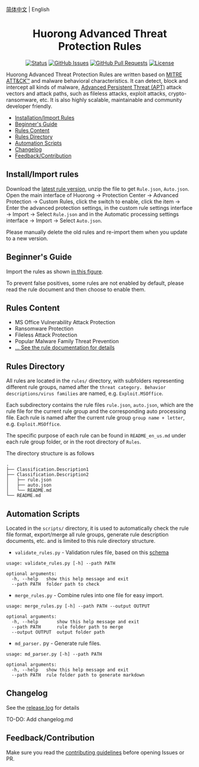 [简体中文](/README.md) | English

<h1 align="center"> Huorong Advanced Threat Protection Rules</h1>

<div align="center"/>

[![Status](https://img.shields.io/badge/status-active-success.svg)]() [![GitHub Issues](https://img.shields.io/github/issues/JerryLinLinLin/Huorong-ATP-Rules)](https://github.com/JerryLinLinLin/Huorong-ATP-Rules/issues) [![GitHub Pull Requests](https://img.shields.io/github/issues-pr/JerryLinLinLin/Huorong-ATP-Rules)](https://github.com/JerryLinLinLin/Huorong-ATP-Rules/pulls) [![License](https://img.shields.io/github/license/JerryLinLinLin/Huorong-ATP-Rules)](/LICENSE)

</div>

Huorong Advanced Threat Protection Rules are written based on [MITRE ATT\&CK™](https://attack.mitre.org/) and malware behavioral characteristics. It can detect, block and intercept all kinds of malware, [Advanced Persistent Threat (APT)](https://zh.m.wikipedia.org/zh-hans/%E9%AB%98%E7%BA%A7%E9%95%BF%E6%9C%9F%E5%A8%81%E8%83%81) attack vectors and attack paths, such as fileless attacks, exploit attacks, crypto-ransomware, etc. It is also highly scalable, maintainable and community developer friendly.

- [Installation/Import Rules](#installimport-rules)
- [Beginner's Guide](#beginners-guide)
- [Rules Content](#rules-content)
- [Rules Directory](#rules-directory)
- [Automation Scripts](#automation-scripts)
- [Changelog](#changelog)
- [Feedback/Contribution](#feedbackcontribution)

## Install/Import rules

Download the [latest rule version](https://github.com/JerryLinLinLin/Huorong-ATP-Rules/releases/latest), unzip the file to get `Rule.json`, `Auto.json`. Open the main interface of Huorong -> Protection Center -> Advanced Protection -> Custom Rules, click the switch to enable, click the item -> Enter the advanced protection settings, in the custom rule settings interface -> Import -> Select `Rule.json` and in the Automatic processing settings interface -> Import -> Select `Auto.json`.

Please manually delete the old rules and re-import them when you update to a new version.

## Beginner's Guide

Import the rules as shown [in this figure](images/import_rules.jpg).

To prevent false positives, some rules are not enabled by default, please read the rule document and then choose to enable them.

## Rules Content

- MS Office Vulnerability Attack Protection
- Ransomware Protection
- Fileless Attack Protection
- Popular Malware Family Threat Prevention
- [... See the rule documentation for details](/rules/README_en_us.md)

## Rules Directory

All rules are located in the `rules/` directory, with subfolders representing different rule groups, named after the `threat category. Behavior descriptions/virus families` are named, e.g. `Exploit.MSOffice`.

Each subdirectory contains the rule files `rule.json`, `auto.json`, which are the rule file for the current rule group and the corresponding auto processing file. Each rule is named after the current rule group `group name + letter`, e.g. `Exploit.MSOffice`.

The specific purpose of each rule can be found in `README_en_us.md` under each rule group folder, or in the root directory of `Rules`.

The directory structure is as follows

    .
    ├── Classification.Description1
    ├── Classification.Description2
    │   ├── rule.json
    │   ├── auto.json
    │   └── README.md
    └── README.md

## Automation Scripts

Located in the `scripts/` directory, it is used to automatically check the rule file format, export/merge all rule groups, generate rule description documents, etc. and is limited to this rule directory structure.

- `validate_rules.py` - Validation rules file, based on this [schema](https://github.com/JerryLinLinLin/Huorong-HIPS-Rule-Schema)

<!---->

    usage: validate_rules.py [-h] --path PATH

    optional arguments:
      -h, --help   show this help message and exit
      --path PATH  folder path to check

- `merge_rules.py` - Combine rules into one file for easy import.

<!---->

    usage: merge_rules.py [-h] --path PATH --output OUTPUT

    optional arguments:
      -h, --help       show this help message and exit
      --path PATH      rule folder path to merge
      --output OUTPUT  output folder path

- `md_parser.` py - Generate rule files.

<!---->

    usage: md_parser.py [-h] --path PATH

    optional arguments:
      -h, --help   show this help message and exit
      --path PATH  rule folder path to generate markdown

## Changelog

See the [release log](https://github.com/JerryLinLinLin/Huorong-ATP-Rules/releases/latest) for details

TO-DO: Add changelog.md

## Feedback/Contribution

Make sure you read the [contributing guidelines](/CONTRIBUTING.md) before opening Issues or PR.
